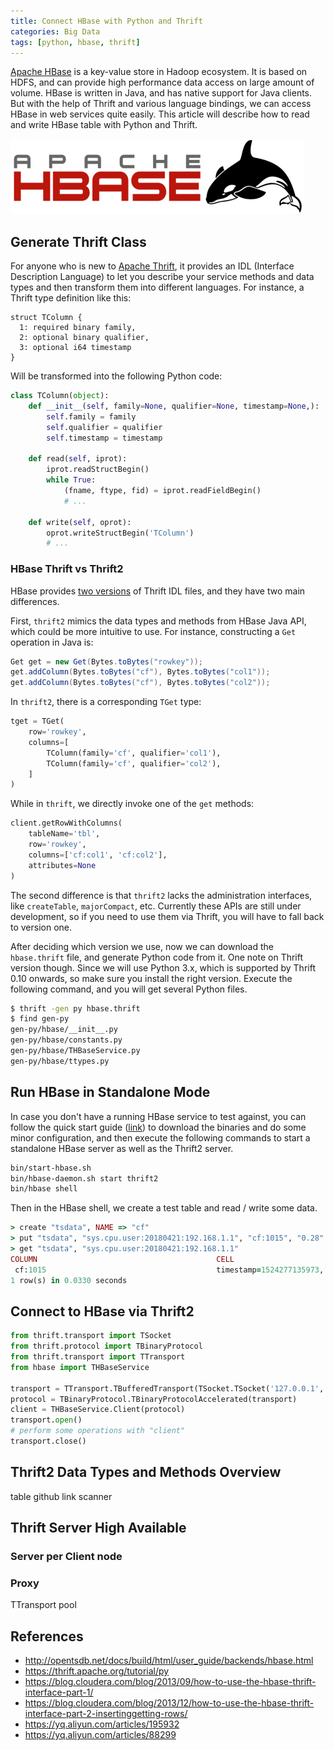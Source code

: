 ```yaml
---
title: Connect HBase with Python and Thrift
categories: Big Data
tags: [python, hbase, thrift]
---
```


[Apache HBase][1] is a key-value store in Hadoop ecosystem. It is based on HDFS, and can provide high performance data access on large amount of volume. HBase is written in Java, and has native support for Java clients. But with the help of Thrift and various language bindings, we can access HBase in web services quite easily. This article will describe how to read and write HBase table with Python and Thrift.

![](/images/hbase.png)

## Generate Thrift Class

For anyone who is new to [Apache Thrift][2], it provides an IDL (Interface Description Language) to let you describe your service methods and data types and then transform them into different languages. For instance, a Thrift type definition like this:

```thrift
struct TColumn {
  1: required binary family,
  2: optional binary qualifier,
  3: optional i64 timestamp
}
```

Will be transformed into the following Python code:

```python
class TColumn(object):
    def __init__(self, family=None, qualifier=None, timestamp=None,):
        self.family = family
        self.qualifier = qualifier
        self.timestamp = timestamp

    def read(self, iprot):
        iprot.readStructBegin()
        while True:
            (fname, ftype, fid) = iprot.readFieldBegin()
            # ...

    def write(self, oprot):
        oprot.writeStructBegin('TColumn')
        # ...
```

<!-- more -->

### HBase Thrift vs Thrift2

HBase provides [two versions][3] of Thrift IDL files, and they have two main differences.

First, `thrift2` mimics the data types and methods from HBase Java API, which could be more intuitive to use. For instance, constructing a `Get` operation in Java is:

```java
Get get = new Get(Bytes.toBytes("rowkey"));
get.addColumn(Bytes.toBytes("cf"), Bytes.toBytes("col1"));
get.addColumn(Bytes.toBytes("cf"), Bytes.toBytes("col2"));
```

In `thrift2`, there is a corresponding `TGet` type:

```python
tget = TGet(
    row='rowkey',
    columns=[
        TColumn(family='cf', qualifier='col1'),
        TColumn(family='cf', qualifier='col2'),
    ]
)
```

While in `thrift`, we directly invoke one of the `get` methods:

```python
client.getRowWithColumns(
    tableName='tbl',
    row='rowkey',
    columns=['cf:col1', 'cf:col2'],
    attributes=None
)
```

The second difference is that `thrift2` lacks the administration interfaces, like `createTable`, `majorCompact`, etc. Currently these APIs are still under development, so if you need to use them via Thrift, you will have to fall back to version one.

After deciding which version we use, now we can download the `hbase.thrift` file, and generate Python code from it. One note on Thrift version though. Since we will use Python 3.x, which is supported by Thrift 0.10 onwards, so make sure you install the right version. Execute the following command, and you will get several Python files.

```bash
$ thrift -gen py hbase.thrift
$ find gen-py
gen-py/hbase/__init__.py
gen-py/hbase/constants.py
gen-py/hbase/THBaseService.py
gen-py/hbase/ttypes.py
```

## Run HBase in Standalone Mode

In case you don't have a running HBase service to test against, you can follow the quick start guide ([link][4]) to download the binaries and do some minor configuration, and then execute the following commands to start a standalone HBase server as well as the Thrift2 server.

```bash
bin/start-hbase.sh
bin/hbase-daemon.sh start thrift2
bin/hbase shell
```

Then in the HBase shell, we create a test table and read / write some data.

```ruby
> create "tsdata", NAME => "cf"
> put "tsdata", "sys.cpu.user:20180421:192.168.1.1", "cf:1015", "0.28"
> get "tsdata", "sys.cpu.user:20180421:192.168.1.1"
COLUMN                                        CELL
 cf:1015                                      timestamp=1524277135973, value=0.28
1 row(s) in 0.0330 seconds
```

## Connect to HBase via Thrift2

```python
from thrift.transport import TSocket
from thrift.protocol import TBinaryProtocol
from thrift.transport import TTransport
from hbase import THBaseService

transport = TTransport.TBufferedTransport(TSocket.TSocket('127.0.0.1', 9090))
protocol = TBinaryProtocol.TBinaryProtocolAccelerated(transport)
client = THBaseService.Client(protocol)
transport.open()
# perform some operations with "client"
transport.close()
```

## Thrift2 Data Types and Methods Overview

table
github link
scanner


## Thrift Server High Available

### Server per Client node

### Proxy

TTransport pool

## References

* http://opentsdb.net/docs/build/html/user_guide/backends/hbase.html
* https://thrift.apache.org/tutorial/py
* https://blog.cloudera.com/blog/2013/09/how-to-use-the-hbase-thrift-interface-part-1/
* https://blog.cloudera.com/blog/2013/12/how-to-use-the-hbase-thrift-interface-part-2-insertinggetting-rows/
* https://yq.aliyun.com/articles/195932
* https://yq.aliyun.com/articles/88299


[1]: https://hbase.apache.org/
[2]: https://thrift.apache.org/
[3]: https://github.com/apache/hbase/tree/master/hbase-thrift/src/main/resources/org/apache/hadoop/hbase
[4]: https://hbase.apache.org/book.html#quickstart
